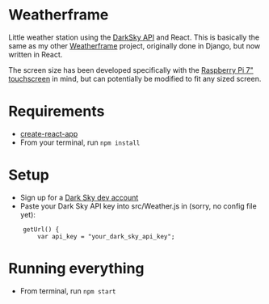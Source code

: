 # Weatherframe
Little weather station using the [DarkSky API](https://developer.forecast.io/)
and React.  This is basically the same as my other [Weatherframe](https://github.com/AlanCunningham/weatherframe) project, originally done in Django, but now written in React. 

The screen size has been developed specifically with the [Raspberry Pi 7" touchscreen](https://www.raspberrypi.org/products/raspberry-pi-touch-display/)
in mind, but can potentially be modified to fit any sized screen.

# Requirements
- [create-react-app](https://github.com/facebookincubator/create-react-app)
- From your terminal, run `npm install`

# Setup
- Sign up for a [Dark Sky dev account](https://darksky.net/dev/)
- Paste your Dark Sky API key into src/Weather.js in (sorry, no config file yet):

```
    getUrl() {
        var api_key = "your_dark_sky_api_key";
```

# Running everything
- From terminal, run `npm start`
